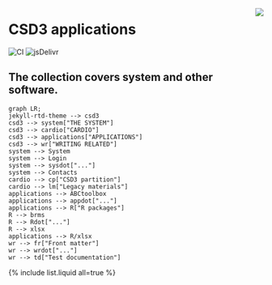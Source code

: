 <a href="https://www.top500.org/"><img src="https://www.top500.org/static//images/Top500_logo.png" align="right"></a>

# CSD3 applications

![CI](https://github.com/rundocs/jekyll-rtd-theme/workflows/CI/badge.svg?branch=develop)
![jsDelivr](https://data.jsdelivr.com/v1/package/gh/rundocs/jekyll-rtd-theme/badge)

## The collection covers system and other software.

```mermaid
graph LR;
jekyll-rtd-theme --> csd3
csd3 --> system["THE SYSTEM"]
csd3 --> cardio["CARDIO"]
csd3 --> applications["APPLICATIONS"]
csd3 --> wr["WRITING RELATED"]
system --> System
system --> Login
system --> sysdot["..."]
system --> Contacts
cardio --> cp["CSD3 partition"]
cardio --> lm["Legacy materials"]
applications --> ABCtoolbox
applications --> appdot["..."]
applications --> R["R packages"]
R --> brms
R --> Rdot["..."]
R --> xlsx
applications --> R/xlsx
wr --> fr["Front matter"]
wr --> wrdot["..."]
wr --> td["Test documentation"]
```

{% include list.liquid all=true %}
